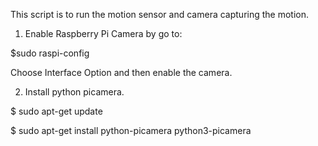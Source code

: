 This script is to run the motion sensor and camera capturing the motion.

1. Enable Raspberry Pi Camera by go to: 

$sudo raspi-config

Choose Interface Option and then enable the camera.

2. Install python picamera. 

$ sudo apt-get update

$ sudo apt-get install python-picamera python3-picamera

